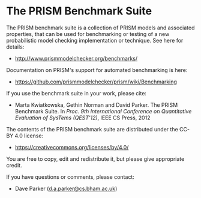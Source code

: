 # The PRISM Benchmark Suite

The PRISM benchmark suite is a collection of PRISM models and associated properties,
that can be used for benchmarking or testing of a new probabilistic model checking implementation or technique. See here for details:

* http://www.prismmodelchecker.org/benchmarks/

Documentation on PRISM's support for automated benchmarking is here:

* https://github.com/prismmodelchecker/prism/wiki/Benchmarking

If you use the benchmark suite in your work, please cite:

* Marta Kwiatkowska, Gethin Norman and David Parker. The PRISM Benchmark Suite. In _Proc. 9th International Conference on Quantitative Evaluation of SysTems (QEST'12)_, IEEE CS Press, 2012

The contents of the PRISM benchmark suite are distributed under the CC-BY 4.0 license:

* https://creativecommons.org/licenses/by/4.0/

You are free to copy, edit and redistribute it, but please give appropriate credit.

If you have questions or comments, please contact:

* Dave Parker (d.a.parker@cs.bham.ac.uk)
